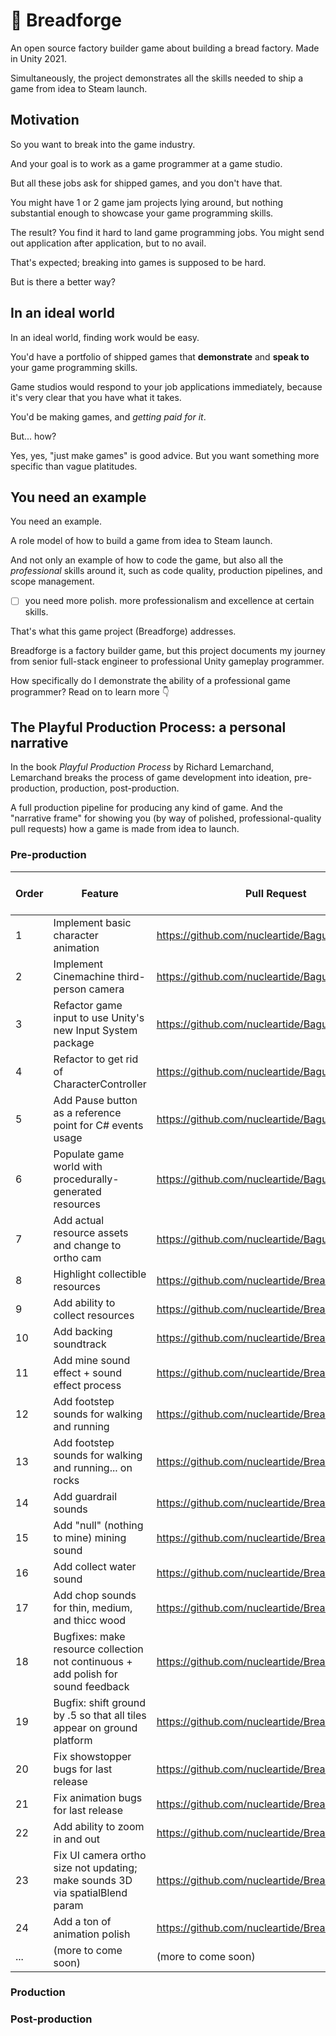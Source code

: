 # 🥖 Breadforge

An open source factory builder game about building a bread factory. Made in Unity 2021.

Simultaneously, the project demonstrates all the skills needed to ship a game from idea to Steam launch.

## Motivation

So you want to break into the game industry.

And your goal is to work as a game programmer at a game studio.

But all these jobs ask for shipped games, and you don't have that.

You might have 1 or 2 game jam projects lying around, but nothing substantial enough to showcase your game programming skills.

The result? You find it hard to land game programming jobs. You might send out application after application, but to no avail.

That's expected; breaking into games is supposed to be hard.

But is there a better way?

## In an ideal world

In an ideal world, finding work would be easy.

You'd have a portfolio of shipped games that **demonstrate** and **speak to** your game programming skills.

Game studios would respond to your job applications immediately, because it's very clear that you have what it takes.

You'd be making games, and *getting paid for it*.

But... how?

Yes, yes, "just make games" is good advice. But you want something more specific than vague platitudes.

## You need an example

You need an example.

A role model of how to build a game from idea to Steam launch.

And not only an example of how to code the game, but also all the *professional* skills around it, such as code quality, production pipelines, and scope management.

- [ ]  you need more polish. more professionalism and excellence at certain skills.

That's what this game project (Breadforge) addresses.

Breadforge is a factory builder game, but this project documents my journey from senior full-stack engineer to professional Unity gameplay programmer.

How specifically do I demonstrate the ability of a professional game programmer? Read on to learn more 👇

## The Playful Production Process: a personal narrative

In the book *Playful Production Process* by Richard Lemarchand, Lemarchand breaks the process of game development into ideation, pre-production, production, post-production.

A full production pipeline for producing any kind of game. And the "narrative frame" for showing you (by way of polished, professional-quality pull requests) how a game is made from idea to launch.

### Pre-production

| Order | Feature | Pull Request | The Pain Point |
| --- | --- | --- | --- |
| 1 | Implement basic character animation | https://github.com/nucleartide/Baguettorio/pull/25 |  |
| 2 | Implement Cinemachine third-person camera | https://github.com/nucleartide/Baguettorio/pull/26 |  |
| 3 | Refactor game input to use Unity's new Input System package | https://github.com/nucleartide/Baguettorio/pull/27 |  |
| 4 | Refactor to get rid of CharacterController | https://github.com/nucleartide/Baguettorio/pull/28 |  |
| 5 | Add Pause button as a reference point for C# events usage | https://github.com/nucleartide/Baguettorio/pull/29 |  |
| 6 | Populate game world with procedurally-generated resources | https://github.com/nucleartide/Baguettorio/pull/30 |  |
| 7 | Add actual resource assets and change to ortho cam | https://github.com/nucleartide/Baguettorio/pull/32 |  |
| 8 | Highlight collectible resources | https://github.com/nucleartide/Breadforge/pull/37 |  |
| 9 | Add ability to collect resources | https://github.com/nucleartide/Breadforge/pull/38 |  |
| 10 | Add backing soundtrack | https://github.com/nucleartide/Breadforge/pull/39 |  |
| 11 | Add mine sound effect + sound effect process | https://github.com/nucleartide/Breadforge/pull/40 |  |
| 12 | Add footstep sounds for walking and running | https://github.com/nucleartide/Breadforge/pull/41 |  |
| 13 | Add footstep sounds for walking and running... on rocks | https://github.com/nucleartide/Breadforge/pull/42 |  |
| 14 | Add guardrail sounds | https://github.com/nucleartide/Breadforge/pull/43 |  |
| 15 | Add "null" (nothing to mine) mining sound | https://github.com/nucleartide/Breadforge/pull/44 |  |
| 16 | Add collect water sound | https://github.com/nucleartide/Breadforge/pull/45 |  |
| 17 | Add chop sounds for thin, medium, and thicc wood | https://github.com/nucleartide/Breadforge/pull/46 |  |
| 18 | Bugfixes: make resource collection not continuous + add polish for sound feedback | https://github.com/nucleartide/Breadforge/pull/47 |  |
| 19 | Bugfix: shift ground by .5 so that all tiles appear on ground platform | https://github.com/nucleartide/Breadforge/pull/48 |  |
| 20 | Fix showstopper bugs for last release | https://github.com/nucleartide/Breadforge/pull/49 |  |
| 21 | Fix animation bugs for last release | https://github.com/nucleartide/Breadforge/pull/50 |  |
| 22 | Add ability to zoom in and out | https://github.com/nucleartide/Breadforge/pull/52 |  |
| 23 | Fix UI camera ortho size not updating; make sounds 3D via spatialBlend param | https://github.com/nucleartide/Breadforge/pull/53 |  |
| 24 | Add a ton of animation polish | https://github.com/nucleartide/Breadforge/pull/54 |  |
| ... | (more to come soon) | (more to come soon) |  |

### Production

### Post-production
